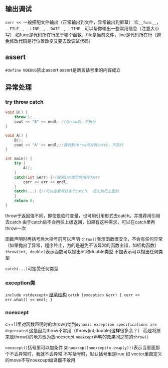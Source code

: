 ## 输出调试
`cerr << `一般搭配文件输出（正常输出到文件，异常输出到屏幕）
宏`__func__`，`__FILE__`, `__LINE__`, `__DATE__`, `__TIME__`可以帮你输出一些常用信息（注意大小写）
如func是代码所在行属于哪个函数，file是当前文件，line是代码所在行（避免修改代码是行位置改变又要去改调试代码）

## assert
`#define NDEBUG`禁止assert
assert是断言括号里的内容成立

## 异常处理
### try throw catch
```c++
void B() {
	throw 1;
	cout << "B" << endl; //throw后，不执行
}

void A() {
	B();
	cout << "A" << endl;//接收到throw但没有catch，不执行
}

int main() {
	try {
		A();
	}
	catch(int &err) {//接到int类型的值存为err
		cerr << err << endl;
	}
	catch(...) {//可以连着写好多个catch， 优先执行上面的
	}
	return 0;
}
```
throw于返回值不同，即使是临时变量，也可用引用形式去catch。并推荐用引用去catch
由于catch后不会再往上级返回，如果有这种需求，可以在catch里再throw一次

函数声明时再括号后大括号前可以声明
`throw()`表示函数很安全，不会有任何异常（如果抛出了异常，程序终止，为的是避免不该异常的函数出错，如析构函数）
`throw(int, double)`表示函数可以抛出int和double类型
不加表示可以抛出任何类型

`catch(...)`可接受任何类型

### exception类
`include <stdexcept>`
[继承结构](https://blog.csdn.net/qq_37968132/article/details/82431775)
`catch (exception &err) { cerr << err.what() << endl; }`

### noexcept
c++11里对函数声明时的throw()给到`dynamic exception specifications are deprecated`
这是因为throw不常用（throw(int,double)这样很多余？）
而是将原来放throw()的地方改为放noexcept
`noexcept`声明的效果同之前的`throw()`

`noexcept()`括号里可以加条件
如`noexcept(noexcept(x.swap(y)))`表示当里面那个不丢异常时，我就不丢异常
不写括号时，默认括号里是true
如 vector里自定义的move不写noexcept编译器不敢用